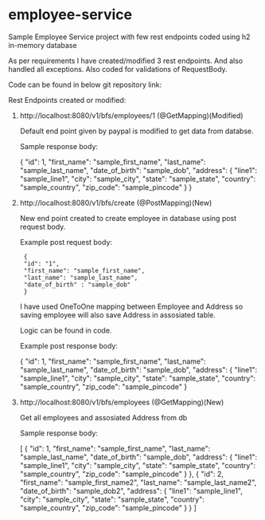 # employee-service
Sample Employee Service project with few rest endpoints coded using h2 in-memory database

As per requirements I have created/modified 3 rest endpoints. And also handled all exceptions.
Also coded for validations of RequestBody.

Code can be found in below git repository link:



Rest Endpoints created or modified:

1. http://localhost:8080/v1/bfs/employees/1 (@GetMapping)(Modified)
	
   Default end point given by paypal is modified to get data from databse.
   
   Sample response body:
	
	{
		"id": 1,
		"first_name": "sample_first_name",
		"last_name": "sample_last_name",
		"date_of_birth": "sample_dob",
		"address": {
			"line1": "sample_line1",
			"city": "sample_city",
			"state": "sample_state",
			"country": "sample_country",
			"zip_code": "sample_pincode"
    }
}
	
   
2. http://localhost:8080/v1/bfs/create (@PostMapping)(New)
	
   New end point created to create employee in database using post request body.
   
   Example post request body:
   
		{
		"id": "1",
		"first_name": "sample_first_name",
		"last_name": "sample_last_name",
		"date_of_birth" : "sample_dob"
		}
		
	I have used OneToOne mapping between Employee and Address so saving employee will also save Address in assosiated table.
	
	Logic can be found in code.
	
	Example post response body:
	
	{
			"id": 1,
			"first_name": "sample_first_name",
			"last_name": "sample_last_name",
			"date_of_birth": "sample_dob",
			 "address": {
				"line1": "sample_line1",
				"city": "sample_city",
				"state": "sample_state",
				"country": "sample_country",
				"zip_code": "sample_pincode"
    }
   
3. http://localhost:8080/v1/bfs/employees (@GetMapping)(New)

	Get all employees and assosiated Address from db
	
	Sample response body:
	
	[
    {
        "id": 1,
        "first_name": "sample_first_name",
        "last_name": "sample_last_name",
        "date_of_birth": "sample_dob",
        "address": {
            "line1": "sample_line1",
            "city": "sample_city",
            "state": "sample_state",
            "country": "sample_country",
            "zip_code": "sample_pincode"
        }
    },
    {
        "id": 2,
        "first_name": "sample_first_name2",
        "last_name": "sample_last_name2",
        "date_of_birth": "sample_dob2",
        "address": {
            "line1": "sample_line1",
            "city": "sample_city",
            "state": "sample_state",
            "country": "sample_country",
            "zip_code": "sample_pincode"
        }
    }
]
	
		
